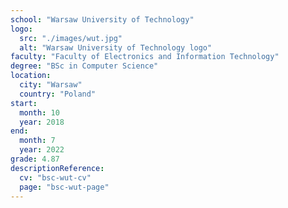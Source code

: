 ```yaml
---
school: "Warsaw University of Technology"
logo: 
  src: "./images/wut.jpg"
  alt: "Warsaw University of Technology logo"
faculty: "Faculty of Electronics and Information Technology"
degree: "BSc in Computer Science"
location:
  city: "Warsaw"
  country: "Poland"
start:
  month: 10
  year: 2018
end:
  month: 7
  year: 2022
grade: 4.87
descriptionReference:
  cv: "bsc-wut-cv"
  page: "bsc-wut-page"
---
```

